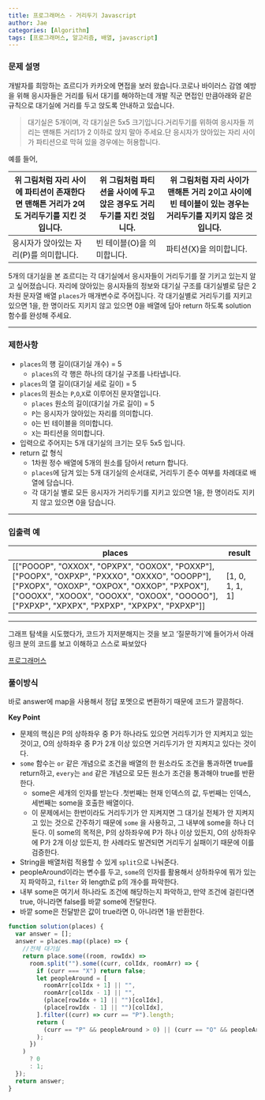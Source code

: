 ```yaml
---
title: 프로그래머스 - 거리두기 Javascript
author: Jae
categories: [Algorithm]
tags: [프로그래머스, 알고리즘, 배열, javascript]
---
```


### **문제 설명**

개발자를 희망하는 죠르디가 카카오에 면접을 보러 왔습니다.코로나 바이러스 감염 예방을 위해 응시자들은 거리를 둬서 대기를 해야하는데 개발 직군 면접인 만큼아래와 같은 규칙으로 대기실에 거리를 두고 앉도록 안내하고 있습니다.

> 대기실은 5개이며, 각 대기실은 5x5 크기입니다.거리두기를 위하여 응시자들 끼리는 맨해튼 거리1가 2 이하로 앉지 말아 주세요.단 응시자가 앉아있는 자리 사이가 파티션으로 막혀 있을 경우에는 허용합니다.

예를 들어,

| 위 그림처럼 자리 사이에 파티션이 존재한다면 맨해튼 거리가 2여도 거리두기를 지킨 것입니다. | 위 그림처럼 파티션을 사이에 두고 앉은 경우도 거리두기를 지킨 것입니다. | 위 그림처럼 자리 사이가 맨해튼 거리 2이고 사이에 빈 테이블이 있는 경우는 거리두기를 지키지 않은 것입니다. |
| ----------------------------------------------------------------------------------------- | ---------------------------------------------------------------------- | --------------------------------------------------------------------------------------------------------- |
| 응시자가 앉아있는 자리(P)를 의미합니다.                                                   | 빈 테이블(O)을 의미합니다.                                             | 파티션(X)을 의미합니다.                                                                                   |

5개의 대기실을 본 죠르디는 각 대기실에서 응시자들이 거리두기를 잘 기키고 있는지 알고 싶어졌습니다. 자리에 앉아있는 응시자들의 정보와 대기실 구조를 대기실별로 담은 2차원 문자열 배열 `places`가 매개변수로 주어집니다. 각 대기실별로 거리두기를 지키고 있으면 1을, 한 명이라도 지키지 않고 있으면 0을 배열에 담아 return 하도록 solution 함수를 완성해 주세요.

---

### 제한사항

- `places`의 행 길이(대기실 개수) = 5
  - `places`의 각 행은 하나의 대기실 구조를 나타냅니다.
- `places`의 열 길이(대기실 세로 길이) = 5
- `places`의 원소는 `P`,`O`,`X`로 이루어진 문자열입니다.
  - `places` 원소의 길이(대기실 가로 길이) = 5
  - `P`는 응시자가 앉아있는 자리를 의미합니다.
  - `O`는 빈 테이블을 의미합니다.
  - `X`는 파티션을 의미합니다.
- 입력으로 주어지는 5개 대기실의 크기는 모두 5x5 입니다.
- return 값 형식
  - 1차원 정수 배열에 5개의 원소를 담아서 return 합니다.
  - `places`에 담겨 있는 5개 대기실의 순서대로, 거리두기 준수 여부를 차례대로 배열에 담습니다.
  - 각 대기실 별로 모든 응시자가 거리두기를 지키고 있으면 1을, 한 명이라도 지키지 않고 있으면 0을 담습니다.

---

### 입출력 예

| places                                                                                                                                                                                                                                      | result          |
| ------------------------------------------------------------------------------------------------------------------------------------------------------------------------------------------------------------------------------------------- | --------------- |
| [["POOOP", "OXXOX", "OPXPX", "OOXOX", "POXXP"], ["POOPX", "OXPXP", "PXXXO", "OXXXO", "OOOPP"], ["PXOPX", "OXOXP", "OXPOX", "OXXOP", "PXPOX"], ["OOOXX", "XOOOX", "OOOXX", "OXOOX", "OOOOO"], ["PXPXP", "XPXPX", "PXPXP", "XPXPX", "PXPXP"]] | [1, 0, 1, 1, 1] |

---

그래프 탐색을 시도했다가, 코드가 지저분해지는 것을 보고 ‘질문하기’에 들어가서 아래 링크 분의 코드를 보고 이해하고 스스로 짜보았다

[프로그래머스](https://programmers.co.kr/questions/27763)

### 풀이방식

바로 answer에 map을 사용해서 정답 포멧으로 변환하기 때문에 코드가 깔끔하다.

**Key Point**

- 문제의 핵심은 P의 상하좌우 중 P가 하나라도 있으면 거리두기가 안 지켜지고 있는 것이고, O의 상하좌우 중 P가 2개 이상 있으면 거리두기가 안 지켜지고 있다는 것이다.
- `some` 함수는 `or` 같은 개념으로 조건을 배열의 한 원소라도 조건을 통과하면 true를 return하고, `every`는 `and` 같은 개념으로 모든 원소가 조건을 통과해야 true를 반환한다.
  - some은 세개의 인자를 받는다 .첫번째는 현재 인덱스의 값, 두번째는 인덱스, 세번째는 some을 호출한 배열이다.
  - 이 문제에서는 한번이라도 거리두기가 안 지켜지면 그 대기실 전체가 안 지켜지고 있는 것으로 간주하기 때문에 `some` 을 사용하고, 그 내부에 some을 하나 더 둔다. 이 some의 목적은, P의 상하좌우에 P가 하나 이상 있든지, O의 상하좌우에 P가 2개 이상 있든지, 한 사례라도 발견되면 거리두기 실패이기 때문에 이를 검증한다.
- String을 배열처럼 적용할 수 있게 `split`으로 나눠준다.
- peopleAround이라는 변수를 두고, `some`의 인자를 활용해서 상하좌우에 뭐가 있는지 파악하고, `filter` 와 length로 p의 개수를 파악한다.
- 내부 some은 여기서 하나라도 조건에 해당하는지 파악하고, 만약 조건에 걸린다면 true, 아니라면 false를 바깥 some에 전달한다.
- 바깥 some은 전달받은 값이 true라면 0, 아니라면 1을 반환한다.

```jsx
function solution(places) {
  var answer = [];
  answer = places.map((place) => {
    //전체 대기실
    return place.some((room, rowIdx) =>
      room.split("").some((curr, colIdx, roomArr) => {
        if (curr === "X") return false;
        let peopleAround = [
          roomArr[colIdx + 1] || "",
          roomArr[colIdx - 1] || "",
          (place[rowIdx + 1] || "")[colIdx],
          (place[rowIdx - 1] || "")[colIdx],
        ].filter((curr) => curr == "P").length;
        return (
          (curr == "P" && peopleAround > 0) || (curr == "O" && peopleAround > 1)
        );
      })
    )
      ? 0
      : 1;
  });
  return answer;
}
```
